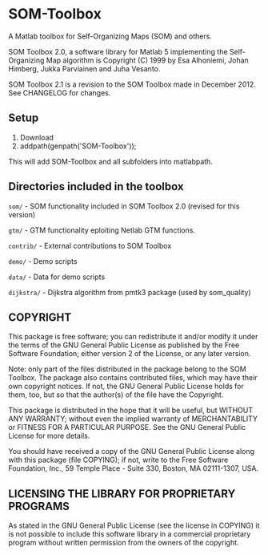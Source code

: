 SOM-Toolbox
===========

A Matlab toolbox for Self-Organizing Maps (SOM) and others.

SOM Toolbox 2.0, a software library for Matlab 5 implementing the
Self-Organizing Map algorithm is Copyright (C) 1999 by Esa Alhoniemi,
Johan Himberg, Jukka Parviainen and Juha Vesanto.

SOM Toolbox 2.1 is a revision to the SOM Toolbox made in 
December 2012. See CHANGELOG for changes.

Setup
-----

1. Download
2. addpath(genpath('SOM-Toolbox'));

This will add SOM-Toolbox and all subfolders into matlabpath.

Directories included in the toolbox
-----------------------------------

`som/`      - SOM functionality included in SOM Toolbox 2.0 (revised for this version)

`gtm/`      - GTM functionality eploiting Netlab GTM functions.

`contrib/`  - External contributions to SOM Toolbox

`demo/`     - Demo scripts

`data/`     - Data for demo scripts

`dijkstra/` - Dijkstra algorithm from pmtk3 package (used by som_quality)


COPYRIGHT
---------

This package is free software; you can redistribute it and/or
modify it under the terms of the GNU General Public License
as published by the Free Software Foundation; either version 2
of the License, or any later version.

Note: only part of the files distributed in the package belong to the
SOM Toolbox. The package also contains contributed files, which may
have their own copyright notices. If not, the GNU General Public
License holds for them, too, but so that the author(s) of the file
have the Copyright.

This package is distributed in the hope that it will be useful,
but WITHOUT ANY WARRANTY; without even the implied warranty of
MERCHANTABILITY or FITNESS FOR A PARTICULAR PURPOSE.  See the
GNU General Public License for more details.

You should have received a copy of the GNU General Public License
along with this package (file COPYING); if not, write to the Free
Software Foundation, Inc., 59 Temple Place - Suite 330, Boston, MA
02111-1307, USA.

LICENSING THE LIBRARY FOR PROPRIETARY PROGRAMS
----------------------------------------------

As stated in the GNU General Public License (see the license in COPYING)
it is not possible to include this software library in a commercial
proprietary program without written permission from the owners of the
copyright.
